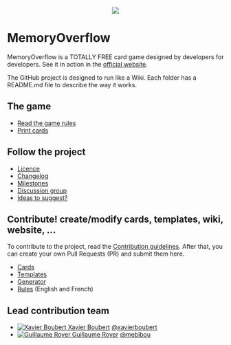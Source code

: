 <p align="center">
  <img src="https://raw.githubusercontent.com/CodeCorico/MemoryOverflow/master/logo.gif" />
</p>

# MemoryOverflow

MemoryOverflow is a TOTALLY FREE card game designed by developers for developers.
See it in action in the [official website](http://memoryoverflow.codecorico.com).

The GitHub project is designed to run like a Wiki. Each folder has a README.md file to describe the way it works.

## The game

* [Read the game rules](http://memoryoverflow.codecorico.com)
* [Print cards](http://memoryoverflow.codecorico.com)

## Follow the project

* [Licence](https://github.com/CodeCorico/MemoryOverflow/blob/master/LICENSE)
* [Changelog](https://github.com/CodeCorico/MemoryOverflow/blob/master/CHANGELOG.md)
* [Milestones](https://github.com/CodeCorico/MemoryOverflow/milestones?state=open)
* [Discussion group](https://groups.google.com/d/forum/memoryoverflow)
* [Ideas to suggest?](http://www.google.com/moderator/#15/e=2138af&t=2138af.41)

## Contribute! create/modify cards, templates, wiki, website, ...

To contribute to the project, read the [Contribution guidelines](https://github.com/CodeCorico/MemoryOverflow/blob/master/CONTRIBUTING.md).
After that, you can create your own Pull Requests (PR) and submit them here.

* [Cards](https://github.com/CodeCorico/MemoryOverflow/blob/master/cards/)
* [Templates](https://github.com/CodeCorico/MemoryOverflow/blob/master/templates/)
* [Generator](https://github.com/CodeCorico/MemoryOverflow/blob/master/generator/)
* [Rules](https://github.com/CodeCorico/MemoryOverflow/blob/master/rules/) (English and French)


Lead contribution team
---------

* <a href="http://xavierboubert.fr"><img src="https://avatars0.githubusercontent.com/u/482251?v=2&s=18" alt="Xavier Boubert" /> Xavier Boubert</a> [@xavierboubert](https://github.com/XavierBoubert)
* <a href="https://www.linkedin.com/profile/view?id=42944066"><img src="https://avatars3.githubusercontent.com/u/305342?v=2&s=18" alt="Guillaume Royer" /> Guillaume Royer</a> [@mebibou](https://github.com/mebibou)
